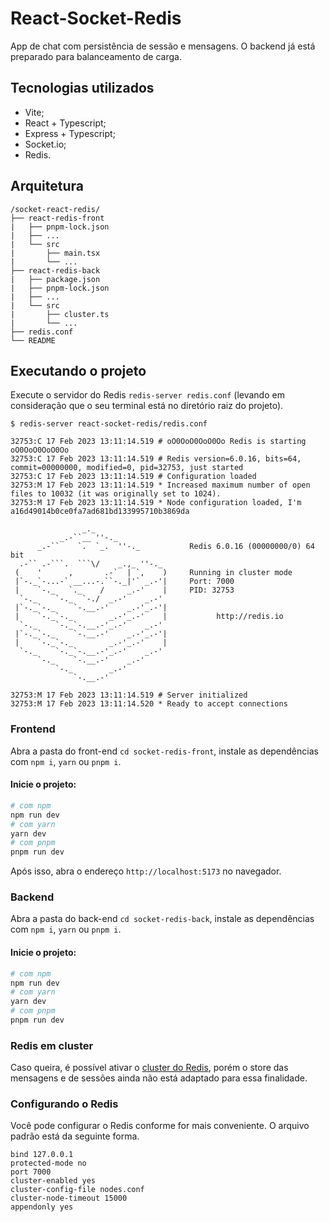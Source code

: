 # React-Socket-Redis

App de chat com persistência de sessão e mensagens. O backend já está preparado para balanceamento de carga.

## Tecnologias utilizados

- Vite;
- React + Typescript;
- Express + Typescript;
- Socket.io;
- Redis.

## Arquitetura

```
/socket-react-redis/
├── react-redis-front
|   ├── pnpm-lock.json
|   ├── ...
|   └── src
|       ├── main.tsx
|       └── ...
├── react-redis-back
|   ├── package.json
|   ├── pnpm-lock.json
|   ├── ...
|   └── src
|       ├── cluster.ts
|       └── ...
├── redis.conf
└── README

```

## Executando o projeto

Execute o servidor do Redis `redis-server redis.conf` (levando em consideração que o seu terminal está no diretório raiz do projeto).

````
$ redis-server react-socket-redis/redis.conf

32753:C 17 Feb 2023 13:11:14.519 # oO0OoO0OoO0Oo Redis is starting oO0OoO0OoO0Oo
32753:C 17 Feb 2023 13:11:14.519 # Redis version=6.0.16, bits=64, commit=00000000, modified=0, pid=32753, just started
32753:C 17 Feb 2023 13:11:14.519 # Configuration loaded
32753:M 17 Feb 2023 13:11:14.519 * Increased maximum number of open files to 10032 (it was originally set to 1024).
32753:M 17 Feb 2023 13:11:14.519 * Node configuration loaded, I'm a16d49014b0ce0fa7ad681bd133995710b3869da

                _._
           _.-``__ ''-._
      _.-``    `.  `_.  ''-._           Redis 6.0.16 (00000000/0) 64 bit
  .-`` .-```.  ```\/    _.,_ ''-._
 (    '      ,       .-`  | `,    )     Running in cluster mode
 |`-._`-...-` __...-.``-._|'` _.-'|     Port: 7000
 |    `-._   `._    /     _.-'    |     PID: 32753
  `-._    `-._  `-./  _.-'    _.-'
 |`-._`-._    `-.__.-'    _.-'_.-'|
 |    `-._`-._        _.-'_.-'    |           http://redis.io
  `-._    `-._`-.__.-'_.-'    _.-'
 |`-._`-._    `-.__.-'    _.-'_.-'|
 |    `-._`-._        _.-'_.-'    |
  `-._    `-._`-.__.-'_.-'    _.-'
      `-._    `-.__.-'    _.-'
          `-._        _.-'
              `-.__.-'

32753:M 17 Feb 2023 13:11:14.519 # Server initialized
32753:M 17 Feb 2023 13:11:14.520 * Ready to accept connections
````

### Frontend

Abra a pasta do front-end `cd socket-redis-front`, instale as dependências com `npm i`, `yarn` ou `pnpm i`.

#### Inicie o projeto:

```bash
# com npm
npm run dev
# com yarn
yarn dev
# com pnpm
pnpm run dev
```

Após isso, abra o endereço `http://localhost:5173` no navegador.

### Backend

Abra a pasta do back-end `cd socket-redis-back`, instale as dependências com `npm i`, `yarn` ou `pnpm i`.

#### Inicie o projeto:

```bash
# com npm
npm run dev
# com yarn
yarn dev
# com pnpm
pnpm run dev
```

### Redis em cluster

Caso queira, é possível ativar o [cluster do Redis](https://severalnines.com/blog/installing-redis-cluster-cluster-mode-enabled-auto-failover/), porém o store das mensagens e de sessões ainda não está adaptado para essa finalidade.

### Configurando o Redis

Você pode configurar o Redis conforme for mais conveniente. O arquivo padrão está da seguinte forma.

```
bind 127.0.0.1
protected-mode no
port 7000
cluster-enabled yes
cluster-config-file nodes.conf
cluster-node-timeout 15000
appendonly yes
```
